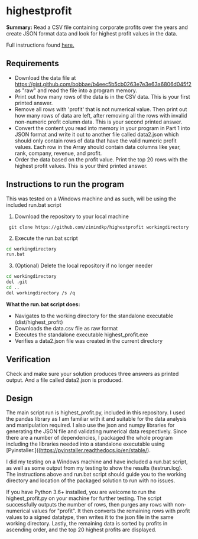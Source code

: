  # highestprofit

**Summary:** Read a CSV file containing corporate profits over the years and create JSON format data and look for highest profit values in the data.

Full instructions found [here.](https://github.com/bobbae/gcp/tree/main/challenges/highest-profit) 

## Requirements

 - Download the data file at https://gist.github.com/bobbae/b4eec5b5cb0263e7e3e63a6806d045f2 as "raw" and read the file into a program memory.
 - Print out how many rows of the data is in the CSV data. This is your first printed answer.
 - Remove all rows with 'profit' that is not numerical value. Then print out how many rows of data are left, after removing all the rows with invalid non-numeric profit column data. This is your second printed answer.
 - Convert the content you read into memory in your program in Part 1 into JSON format and write it out to another file called data2.json which should only contain rows of data that have the valid numeric profit values. Each row in the Array should contain data columns like year, rank, company, revenue, and profit.
 - Order the data based on the profit value. Print the top 20 rows with the highest profit values. This is your third printed answer.

## Instructions to run the program
This was tested on a Windows machine and as such, will be using the included run.bat script


1. Download the repository to your local machine

  ` git clone https://github.com/zimindkp/highestprofit workingdirectory`
  
2. Execute the run.bat script 

```bash
cd workingdirectory
run.bat
```

3. (Optional) Delete the local repository if no longer needer

```bash
cd workingdirectory
del .git
cd ..
del workingdirectory /s /q
```

**What the run.bat script does:**
- Navigates to the working directory for the standalone executable (dist/highest_profit)
- Downloads the data.csv file as raw format
- Executes the standalone executable highest_profit.exe
- Verifies a data2.json file was created in the current directory

## Verification
Check and make sure your solution produces three answers as printed output. And a file called data2.json is produced.

## Design

The main script run is highest_profit.py, included in this repository. I used the pandas library as I am familiar with it and suitable for the data analysis and manipulation required. I also use the json and numpy libraries for generating the JSON file and validating numerical data respectively. Since there are a number of dependencies, I packaged the whole program including the libraries needed into a standalone executable using [Pyinstaller.]((https://pyinstaller.readthedocs.io/en/stable/). 

I did my testing on a Windows machine and have included a run.bat script, as well as some output from my testing to show the results (testrun.log). The instructions above and run.bat script should guide you to the working directory and location of the packaged solution to run with no issues. 

If you have Python 3.6+ installed, you are welcome to run the highest_profit.py on your machine for further testing. The script successfully outputs the number of rows, then purges any rows with non-numerical values for "profit". It then converts the remaining rows with profit values to a signed datatype, then writes it to the json file in the same working directory. Lastly, the remaining data is sorted by profits in ascending order, and the top 20 highest profits are displayed.

